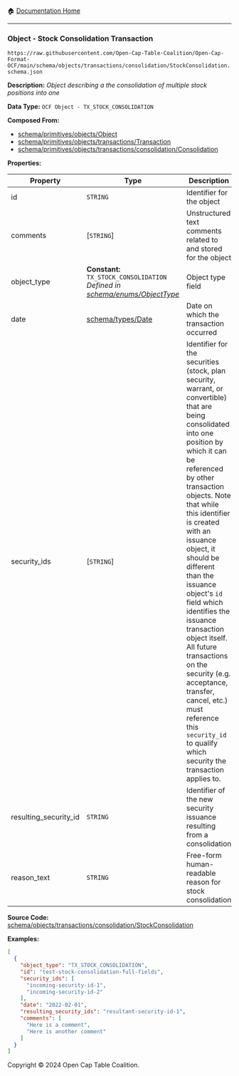 :house: [Documentation Home](../../../../../README.md)

---

### Object - Stock Consolidation Transaction

`https://raw.githubusercontent.com/Open-Cap-Table-Coalition/Open-Cap-Format-OCF/main/schema/objects/transactions/consolidation/StockConsolidation.schema.json`

**Description:** _Object describing a the consolidation of multiple stock positions into one_

**Data Type:** `OCF Object - TX_STOCK_CONSOLIDATION`

**Composed From:**

- [schema/primitives/objects/Object](../../../primitives/objects/Object.md)
- [schema/primitives/objects/transactions/Transaction](../../../primitives/objects/transactions/Transaction.md)
- [schema/primitives/objects/transactions/consolidation/Consolidation](../../../primitives/objects/transactions/consolidation/Consolidation.md)

**Properties:**

| Property              | Type                                                                                                            | Description                                                                                                                                                                                                                                                                                                                                                                                                                                                                                                                                                 | Required   |
| --------------------- | --------------------------------------------------------------------------------------------------------------- | ----------------------------------------------------------------------------------------------------------------------------------------------------------------------------------------------------------------------------------------------------------------------------------------------------------------------------------------------------------------------------------------------------------------------------------------------------------------------------------------------------------------------------------------------------------- | ---------- |
| id                    | `STRING`                                                                                                        | Identifier for the object                                                                                                                                                                                                                                                                                                                                                                                                                                                                                                                                   | `REQUIRED` |
| comments              | [`STRING`]                                                                                                      | Unstructured text comments related to and stored for the object                                                                                                                                                                                                                                                                                                                                                                                                                                                                                             | -          |
| object_type           | **Constant:** `TX_STOCK_CONSOLIDATION`</br>_Defined in [schema/enums/ObjectType](../../../enums/ObjectType.md)_ | Object type field                                                                                                                                                                                                                                                                                                                                                                                                                                                                                                                                           | `REQUIRED` |
| date                  | [schema/types/Date](../../../types/Date.md)                                                                     | Date on which the transaction occurred                                                                                                                                                                                                                                                                                                                                                                                                                                                                                                                      | `REQUIRED` |
| security_ids          | [`STRING`]                                                                                                      | Identifier for the securities (stock, plan security, warrant, or convertible) that are being consolidated into one position by which it can be referenced by other transaction objects. Note that while this identifier is created with an issuance object, it should be different than the issuance object's `id` field which identifies the issuance transaction object itself. All future transactions on the security (e.g. acceptance, transfer, cancel, etc.) must reference this `security_id` to qualify which security the transaction applies to. | `REQUIRED` |
| resulting_security_id | `STRING`                                                                                                        | Identifier of the new security issuance resulting from a consolidation                                                                                                                                                                                                                                                                                                                                                                                                                                                                                      | `REQUIRED` |
| reason_text           | `STRING`                                                                                                        | Free-form human-readable reason for stock consolidation                                                                                                                                                                                                                                                                                                                                                                                                                                                                                                     | -          |

**Source Code:** [schema/objects/transactions/consolidation/StockConsolidation](../../../../../../schema/objects/transactions/consolidation/StockConsolidation.schema.json)

**Examples:**

```json
[
  {
    "object_type": "TX_STOCK_CONSOLIDATION",
    "id": "test-stock-consolidation-full-fields",
    "security_ids": [
      "incoming-security-id-1",
      "incoming-security-id-2"
    ],
    "date": "2022-02-01",
    "resulting_security_ids": "resultant-security-id-1",
    "comments": [
      "Here is a comment",
      "Here is another comment"
    ]
  }
]
```

Copyright © 2024 Open Cap Table Coalition.
